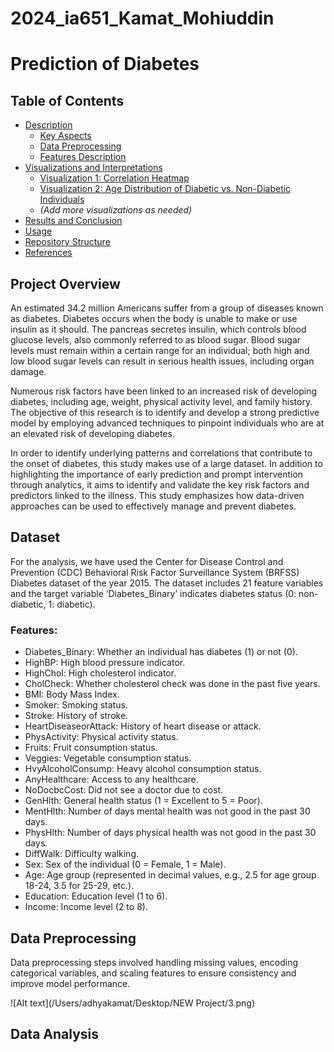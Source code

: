 # 2024_ia651_Kamat_Mohiuddin
# Prediction of Diabetes

## Table of Contents

- [Description](#description)
  - [Key Aspects](#key-aspects)
  - [Data Preprocessing](#data-preprocessing)
  - [Features Description](#features-description)
- [Visualizations and Interpretations](#visualizations-and-interpretations)
  - [Visualization 1: Correlation Heatmap](#visualization-1-correlation-heatmap)
  - [Visualization 2: Age Distribution of Diabetic vs. Non-Diabetic Individuals](#visualization-2-age-distribution-of-diabetic-vs-non-diabetic-individuals)
  - *(Add more visualizations as needed)*
- [Results and Conclusion](#results-and-conclusion)
- [Usage](#usage)
- [Repository Structure](#repository-structure)
- [References](#references)

## Project Overview
An estimated 34.2 million Americans suffer from a group of diseases known as diabetes. Diabetes occurs when the body is unable to make or use insulin as it should. The pancreas secretes insulin, which controls blood glucose levels, also commonly referred to as blood sugar. Blood sugar levels must remain within a certain range for an individual; both high and low blood sugar levels can result in serious health issues, including organ damage.

Numerous risk factors have been linked to an increased risk of developing diabetes, including age, weight, physical activity level, and family history. The objective of this research is to identify and develop a strong predictive model by employing advanced techniques to pinpoint individuals who are at an elevated risk of developing diabetes.

In order to identify underlying patterns and correlations that contribute to the onset of diabetes, this study makes use of a large dataset. In addition to highlighting the importance of early prediction and prompt intervention through analytics, it aims to identify and validate the key risk factors and predictors linked to the illness. This study emphasizes how data-driven approaches can be used to effectively manage and prevent diabetes.

## Dataset
For the analysis, we have used the Center for Disease Control and Prevention (CDC) Behavioral Risk Factor Surveillance System (BRFSS) Diabetes dataset of the year 2015. The dataset includes 21 feature variables and the target variable ‘Diabetes_Binary’ indicates diabetes status (0: non-diabetic, 1: diabetic).

### Features:
- Diabetes_Binary: Whether an individual has diabetes (1) or not (0).
- HighBP: High blood pressure indicator.
- HighChol: High cholesterol indicator.
- CholCheck: Whether cholesterol check was done in the past five years.
- BMI: Body Mass Index.
- Smoker: Smoking status.
- Stroke: History of stroke.
- HeartDiseaseorAttack: History of heart disease or attack.
- PhysActivity: Physical activity status.
- Fruits: Fruit consumption status.
- Veggies: Vegetable consumption status.
- HvyAlcoholConsump: Heavy alcohol consumption status.
- AnyHealthcare: Access to any healthcare.
- NoDocbcCost: Did not see a doctor due to cost.
- GenHlth: General health status (1 = Excellent to 5 = Poor).
- MentHlth: Number of days mental health was not good in the past 30 days.
- PhysHlth: Number of days physical health was not good in the past 30 days.
- DiffWalk: Difficulty walking.
- Sex: Sex of the individual (0 = Female, 1 = Male).
- Age: Age group (represented in decimal values, e.g., 2.5 for age group 18-24, 3.5 for 25-29, etc.).
- Education: Education level (1 to 6).
- Income: Income level (2 to 8).

## Data Preprocessing
Data preprocessing steps involved handling missing values, encoding categorical variables, and scaling features to ensure consistency and improve model performance.

![Alt text](/Users/adhyakamat/Desktop/NEW Project/3.png)

## Data Analysis 



















